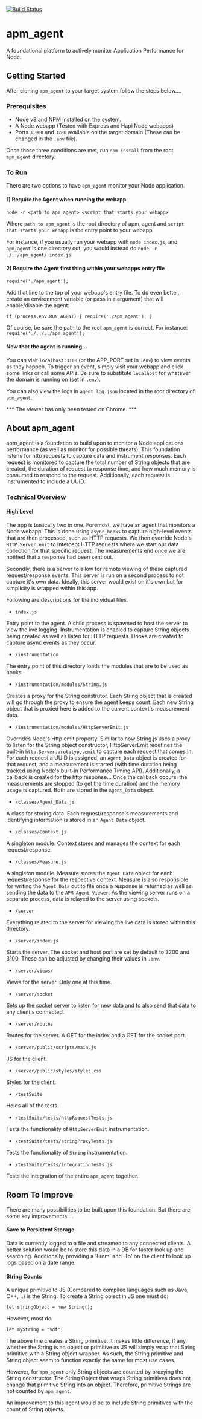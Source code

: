 [![Build Status](https://travis-ci.com/lshiffer/apm_agent.svg?branch=master)](https://travis-ci.com/lshiffer/apm_agent)

# apm_agent
A foundational platform to actively monitor Application Performance for Node. 

## Getting Started
After cloning ```apm_agent``` to your target system follow the steps below....

###  Prerequisites
-  Node v8 and NPM installed on the system.
-  A Node webapp (Tested with Express and Hapi Node webapps)
-  Ports ```31000``` and ```3200``` available on the target domain (These can be changed in the ```.env``` file).

Once those three conditions are met, run ```npm install``` from the root ```apm_agent``` directory. 

###  To Run
There are two options to have ```apm_agent``` monitor your Node application.

####  1)  Require the Agent when running the webapp
```node -r <path to apm_agent> <script that starts your webapp>```

Where ```path to apm_agent``` is the root directory of apm_agent and ```script that starts your webapp``` is the entry point to your webapp.

For instance, if you usually run your webapp with ```node index.js```, and ```apm_agent``` is one directory out, you would instead do ```node -r ./../apm_agent/ index.js```.

####  2)  Require the Agent first thing within your webapps entry file
```require('./apm_agent');```

Add that line to the top of your webapp's entry file.  To do even better, create an environment variable (or pass in a argument) that will enable/disable the agent:

``` if (process.env.RUN_AGENT) { require('./apm_agent'); } ```

Of course, be sure the path to the root ```apm_agent``` is correct.  For instance:  ```require('./../../apm_agent');```

#### Now that the agent is running...
You can visit ```localhost:3100``` (or the APP_PORT set in ```.env```) to view events as they happen.  To trigger an event, simply visit your webapp and click some links or call some APIs.  Be sure to substitute ```localhost``` for whatever the domain is running on (set in ```.env```).

You can also view the logs in ```agent_log.json``` located in the root directory of ```apm_agent```.

*** The viewer has only been tested on Chrome. ***


##  About apm_agent 
apm_agent is a foundation to build upon to monitor a Node applications performance (as well as monitor for possible threats).  This foundation listens for http requests to capture data and instrument responses.  Each request is monitored to capture the total number of String objects that are created, the duration of request to response time, and how much memory is consumed to respond to the request.  Additionally, each request is instrumented to include a UUID.

###  Technical Overview

#### High Level
The app is basically two in one.  Foremost, we have an agent that monitors a Node webapp.  This is done using ```async_hooks``` to capture high-level events that are then processed, such as HTTP requests.  We then override Node's ```HTTP.Server.emit``` to intercept HTTP requests where we start our data collection for that specific request.  The measurements end once we are notified that a response had been sent out.  

Secondly, there is a server to allow for remote viewing of these captured request/response events.  This server is run on a second process to not capture it's own data.  Ideally, this server would exist on it's own but for simplicity is wrapped within this app. 

Following are descriptions for the individual files. 

-  ```index.js```

Entry point to the agent.  A child process is spawned to host the server to view the live logging.  Instrumentation is enabled to capture String objects being created as well as listen for HTTP requests.  Hooks are created to capture async events as they occur. 

-  ```/instrumentation```

The entry point of this directory loads the modules that are to be used as hooks.

-  ```/instrumentation/modules/String.js```

Creates a proxy for the String construtor.  Each String object that is created will go through the proxy to ensure the agent keeps count.  Each new String object that is proxied here is added to the current context's measurement data. 

-  ```/instrumentation/modules/HttpServerEmit.js```

Overrides Node's Http emit property.  Similar to how String.js uses a proxy to listen for the String object constructor, HttpServerEmit redefines the built-in ```http.Server.prototype.emit``` to capture each request that comes in.  For each request a UUID is assigned, an ```Agent_Data``` object is created for that request, and a measurement is started (with time duration being tracked using Node's built-in Performance Timing API).  Additionally, a callback is created for the http response...  Once the callback occurs, the measurements are stopped (to get the time duration) and the memory usage is captured.  Both are stored in the ```Agent_Data``` object. 

-  ```/classes/Agent_Data.js```

A class for storing data.  Each request/response's measurements and identifying information is stored in an ```Agent_Data``` object.

-  ```/classes/Context.js```

A singleton module.  Context stores and manages the context for each request/response.  

-  ```/classes/Measure.js```

A singleton module.  Measure stores the ```Agent_Data``` object for each request/response for the respective context.  Measure is also responsible for writing the ```Agent_Data``` out to file once a response is returned as well as sending the data to the ```APM Agent Viewer```.  As the viewing server runs on a separate process, data is relayed to the server using sockets. 

-  ```/server```

Everything related to the server for viewing the live data is stored within this directory.

-  ```/server/index.js```

Starts the server.  The socket and host port are set by default to 3200 and 3100.  These can be adjusted by changing their values in ```.env```.

-  ```/server/views/```

Views for the server.  Only one at this time. 

-  ```/server/socket```

Sets up the socket server to listen for new data and to also send that data to any client's connected. 

-  ```/server/routes```

Routes for the server.  A GET for the index and a GET for the socket port. 

-  ```/server/public/scripts/main.js```

JS for the client. 

-  ```/server/public/styles/styles.css```

Styles for the client. 

-  ```/testSuite```

Holds all of the tests.

-  ```/testSuite/tests/httpRequestTests.js```

Tests the functionality of ```HttpServerEmit``` instrumentation.

-  ```/testSuite/tests/stringProxyTests.js```

Tests the functionality of ```String``` instrumentation.

-  ```/testSuite/tests/integrationTests.js```

Tests the integration of the entire ```apm_agent``` together.


##  Room To Improve
There are many possibilities to be built upon this foundation.  But there are some key improvements....

####  Save to Persistent Storage
Data is currently logged to a file and streamed to any connected clients.  A better solution would be to store this data in a DB for faster look up and searching.  Additionally, providing a 'From' and 'To' on the client to look up logs based on a date range. 

####  String Counts
A unique primitive to JS (Compared to compiled languages such as Java, C++, ..) is the String.  To create a String object in JS one must do:

```let stringObject = new String();```

However, most do:

```let myString = "sdf";```

The above line creates a String primitive.  It makes little difference, if any, whether the String is an object or primitive as JS will simply wrap that String primitive with a String object wrapper.  As such, the String primitive and String object seem to function exactly the same for most use cases.

However, for ```apm_agent``` only String objects are counted by proxying the String constructor.  The String Object that wraps String primitives does not change that primitive String into an object.  Therefore, primitive Strings are not counted by ```apm_agent```.  

An improvement to this agent would be to include String primitives with the count of String objects.
